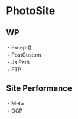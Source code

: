 # PhotoSite  

## WP  
・except()        　  　　                                                                                             　　                                                          
・PostCustom  
・Js Path  
・FTP

## Site Performance
・Meta  
・OGP
